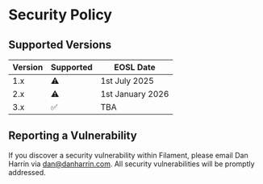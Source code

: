 # Security Policy

## Supported Versions

| Version | Supported | EOSL Date        |
|---------| --------- | ---------------- |
| 1.x     | ⚠️        | 1st July 2025    |
| 2.x     | ⚠️        | 1st January 2026 |
| 3.x     | ✅        | TBA              |

## Reporting a Vulnerability

If you discover a security vulnerability within Filament, please email Dan Harrin via [dan@danharrin.com](mailto:dan@danharrin.com). All security vulnerabilities will be promptly addressed.
